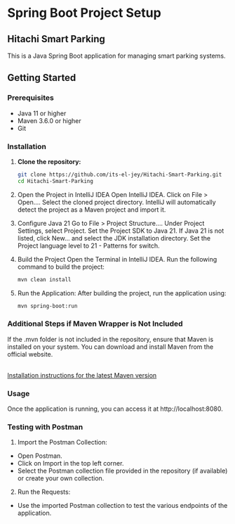 <!-- 
Author: Loida Jane AnfONE
Modified by: 
Last Updated: January 22, 2025
-->
# Spring Boot Project Setup

## Hitachi Smart Parking

This is a Java Spring Boot application for managing smart parking systems.

## Getting Started

### Prerequisites

- Java 11 or higher
- Maven 3.6.0 or higher
- Git

### Installation

1. **Clone the repository:**

   ```bash
   git clone https://github.com/its-el-jey/Hitachi-Smart-Parking.git
   cd Hitachi-Smart-Parking

2. Open the Project in IntelliJ IDEA
   Open IntelliJ IDEA.
   Click on File > Open....
   Select the cloned project directory.
   IntelliJ will automatically detect the project as a Maven project and import it.

3. Configure Java 21
   Go to File > Project Structure....
   Under Project Settings, select Project.
   Set the Project SDK to Java 21. If Java 21 is not listed, click New... and select the JDK installation directory.
   Set the Project language level to 21 - Patterns for switch.

4. Build the Project
   Open the Terminal in IntelliJ IDEA.
   Run the following command to build the project:

   ```bash
   mvn clean install

5. Run the Application: After building the project, run the application using:

   ```bash
   mvn spring-boot:run

### Additional Steps if Maven Wrapper is Not Included
If the .mvn folder is not included in the repository, ensure that Maven is installed on your system. You can download and install Maven from the official website.

<br> <a href=https://maven.apache.org/install.html> Installation instructions for the latest Maven version </a> <br>

### Usage
Once the application is running, you can access it at http://localhost:8080.

### Testing with Postman

1. Import the Postman Collection:
- Open Postman.
- Click on Import in the top left corner.
- Select the Postman collection file provided in the repository (if available) or create your own collection.

2. Run the Requests:
- Use the imported Postman collection to test the various endpoints of the application.
